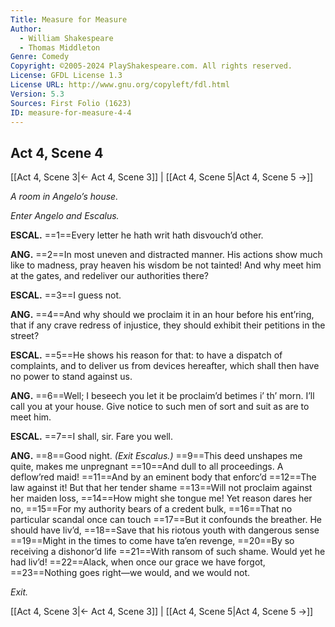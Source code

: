 ```yaml
---
Title: Measure for Measure
Author: 
  - William Shakespeare
  - Thomas Middleton
Genre: Comedy
Copyright: ©2005-2024 PlayShakespeare.com. All rights reserved.
License: GFDL License 1.3
License URL: http://www.gnu.org/copyleft/fdl.html
Version: 5.3
Sources: First Folio (1623)
ID: measure-for-measure-4-4
---
```


## Act 4, Scene 4
[[Act 4, Scene 3|← Act 4, Scene 3]] | [[Act 4, Scene 5|Act 4, Scene 5 →]]

*A room in Angelo’s house.*

*Enter Angelo and Escalus.*

**ESCAL.**
==1==Every letter he hath writ hath disvouch’d other.

**ANG.**
==2==In most uneven and distracted manner. His actions show much like to madness, pray heaven his wisdom be not tainted! And why meet him at the gates, and redeliver our authorities there?

**ESCAL.**
==3==I guess not.

**ANG.**
==4==And why should we proclaim it in an hour before his ent’ring, that if any crave redress of injustice, they should exhibit their petitions in the street?

**ESCAL.**
==5==He shows his reason for that: to have a dispatch of complaints, and to deliver us from devices hereafter, which shall then have no power to stand against us.

**ANG.**
==6==Well; I beseech you let it be proclaim’d betimes i’ th’ morn. I’ll call you at your house. Give notice to such men of sort and suit as are to meet him.

**ESCAL.**
==7==I shall, sir. Fare you well.

**ANG.**
==8==Good night.
*(Exit Escalus.)*
==9==This deed unshapes me quite, makes me unpregnant
==10==And dull to all proceedings. A deflow’red maid!
==11==And by an eminent body that enforc’d
==12==The law against it! But that her tender shame
==13==Will not proclaim against her maiden loss,
==14==How might she tongue me! Yet reason dares her no,
==15==For my authority bears of a credent bulk,
==16==That no particular scandal once can touch
==17==But it confounds the breather. He should have liv’d,
==18==Save that his riotous youth with dangerous sense
==19==Might in the times to come have ta’en revenge,
==20==By so receiving a dishonor’d life
==21==With ransom of such shame. Would yet he had liv’d!
==22==Alack, when once our grace we have forgot,
==23==Nothing goes right—we would, and we would not.

*Exit.*

[[Act 4, Scene 3|← Act 4, Scene 3]] | [[Act 4, Scene 5|Act 4, Scene 5 →]]
